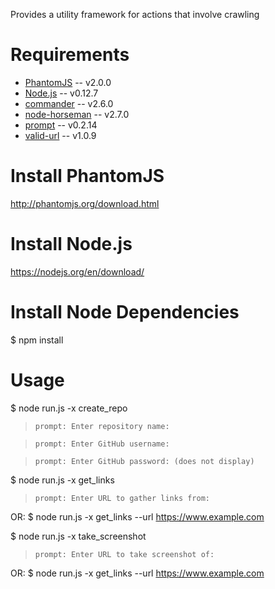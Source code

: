 
Provides a utility framework for actions that involve crawling

Requirements
============
* [PhantomJS](http://phantomjs.org) -- v2.0.0
* [Node.js](http://nodejs.org/) -- v0.12.7
* [commander](https://www.npmjs.com/package/commander) -- v2.6.0
* [node-horseman](https://www.npmjs.com/package/node-horseman) -- v2.7.0
* [prompt](https://www.npmjs.com/package/prompt) -- v0.2.14
* [valid-url](https://www.npmjs.com/package/valid-url) -- v1.0.9

Install PhantomJS
============
http://phantomjs.org/download.html

Install Node.js
============
https://nodejs.org/en/download/

Install Node Dependencies
============
$ npm install

Usage
============

$ node run.js -x create_repo

> `prompt: Enter repository name:`

> `prompt: Enter GitHub username:`

> `prompt: Enter GitHub password: (does not display)`



$ node run.js -x get_links

> `prompt: Enter URL to gather links from:`

OR: $ node run.js -x get_links --url https://www.example.com



$ node run.js -x take_screenshot

> `prompt: Enter URL to take screenshot of:`

OR: $ node run.js -x get_links --url https://www.example.com
